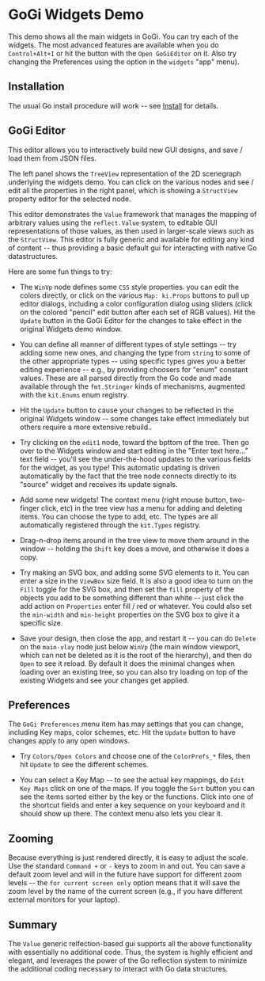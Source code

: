 # GoGi Widgets Demo

This demo shows all the main widgets in GoGi.  You can try each of the widgets.  The most advanced features are available when you do `Control+Alt+I` or hit the button with the `Open GoGiEditor` on it.  Also try changing the Preferences using the option in the `widgets` "app" menu).

## Installation

The usual Go install procedure will work -- see [Install](https://goki.dev/gi/v2/wiki/Install) for details.

## GoGi Editor

This editor allows you to interactively build new GUI designs, and save / load them from JSON files.

The left panel shows the `TreeView` representation of the 2D scenegraph underlying the widgets demo.  You can click on the various nodes and see / edit all the properties in the right panel, which is showing a `StructView` property editor for the selected node.

This editor demonstrates the `Value` framework that manages the mapping of arbitrary values using the `reflect.Value` system, to editable GUI representations of those values, as then used in larger-scale views such as the `StructView`.  This editor is fully generic and available for editing any kind of content -- thus providing a basic default gui for interacting with native Go datastructures.

Here are some fun things to try:

* The `WinVp` node defines some `CSS` style properties.  you can edit the colors directly, or click on the various `Map: ki.Props` buttons to pull up editor dialogs, including a color configuration dialog using sliders (click on the colored "pencil" edit button after each set of RGB values).  Hit the `Update` button in the GoGi Editor for the changes to take effect in the original Widgets demo window.

* You can define all manner of different types of style settings -- try adding some new ones, and changing the type from `string` to some of the other appropriate types -- using specific types gives you a better editing experience -- e.g., by providing choosers for "enum" constant values.  These are all parsed directly from the Go code and made available through the `fmt.Stringer` kinds of mechanisms, augmented with the `kit.Enums` enum registry.

* Hit the `Update` button to cause your changes to be reflected in the original Widgets window -- some changes take effect immediately but others require a more extensive rebuild..

* Try clicking on the `edit1` node, toward the bpttom of the tree.  Then go over to the Widgets window and start editing in the "Enter text here..." text field -- you'll see the under-the-hood updates to the various fields for the widget, as you type!  This automatic updating is driven automatically by the fact that the tree node connects directly to its "source" widget and receives its update signals.

* Add some new widgets!  The context menu (right mouse button, two-finger click, etc) in the tree view has a menu for adding and deleting items.  You can choose the type to add, etc.  The types are all automatically registered through the `kit.Types` registry.

* Drag-n-drop items around in the tree view to move them around in the window -- holding the `Shift` key does a move, and otherwise it does a copy.

* Try making an SVG box, and adding some SVG elements to it.  You can enter a size in the `ViewBox` size field.  It is also a good idea to turn on the `Fill` toggle for the SVG box, and then set the `fill` property of the objects you add to be something different than white -- just click the add action on `Properties` enter fill / red or whatever.  You could also set the `min-width` and `min-height` properties on the SVG box to give it a specific size.

* Save your design, then close the app, and restart it -- you can do `Delete` on the `main-vlay` node just below `WinVp` (the main window viewport, which can not be deleted as it is the root of the hierarchy), and then do `Open` to see it reload.  By default it does the minimal changes when loading over an existing tree, so you can also try loading on top of the existing Widgets and see your changes get applied.

## Preferences

The `GoGi Preferences` menu item has may settings that you can change, including Key maps, color schemes, etc.  Hit the `Update` button to have changes apply to any open windows.

* Try `Colors/Open Colors` and choose one of the `ColorPrefs_*` files, then hit `Update` to see the different schemes.  

* You can select a Key Map -- to see the actual key mappings, do `Edit Key Maps` click on one of the maps.  If you toggle the `Sort` button you can see the items sorted either by the key or the functions. Click into one of the shortcut fields and enter a key sequence on your keyboard and it should show up there.  The context menu also lets you clear it.

## Zooming

Because everything is just rendered directly, it is easy to adjust the scale. Use the standard `Command +` or `-` keys to zoom in and out.  You can save a default zoom level and will in the future have support for different zoom levels -- the `for current screen only` option means that it will save the zoom level by the name of the current screen (e.g., if you have different external monitors for your laptop).

## Summary

The `Value` generic relfection-based gui supports all the above functionality with essentially no additional code.  Thus, the system is highly efficient and elegant, and leverages the power of the Go reflection system to minimize the additional coding necessary to interact with Go data structures.


